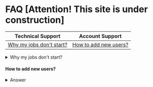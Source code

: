 # FAQ [Attention! This site is under construction]

<!-- markdownlint-disable -->
<table>
  <thead>
    <tr>
      <th>Technical Support</th>
      <th>Account Support</th>
    </tr>
  </thead>
  <tbody>
  <tr>
    <td><a href="https://github.com/semaphoreci/docs/blob/faq/docs/faq/faq.md#why-my-jobs-dont-start">Why my jobs don't start?</a></td>
    <td><a href="https://github.com/semaphoreci/docs/blob/faq/docs/faq/faq.md#how-to-add-new-users">How to add new users?</a></td>
  </tr>
  </tbody>
</table>  
 

 <details>
 <summary>Why my jobs don't start?</summary>
  <p>
You might be hitting the quota limitation. Check your organization's quota
in Billing > See detailed insights… > Quota. More information about quota 
and how to ask for an increase here: 
https://docs.semaphoreci.com/article/133-quotas-and-limits.

You may also run `sem get jobs` to display all running jobs 
so you may confirm how much quota is being used. 
More information about `sem get`: 
https://docs.semaphoreci.com/article/53-sem-reference#sem-get-examples.
  </p>
</details>

#### How to add new users?

<details>
  <summary>Answer</summary>
  <p>
Go to the People page of your organization and click on Refresh list button.
  </p>
</details>
